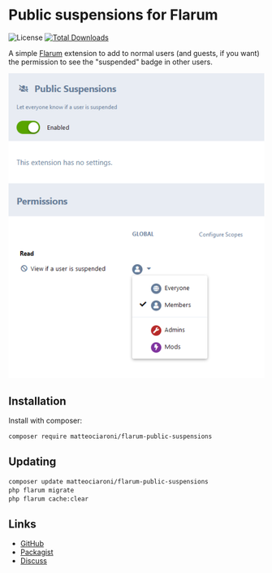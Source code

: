 # Public suspensions for Flarum

![License](https://img.shields.io/badge/license-MIT-blue.svg) [![Total Downloads](https://img.shields.io/packagist/dt/matteociaroni/flarum-public-suspensions.svg)]([https://packagist.org/packages/fof/upload](https://packagist.org/packages/matteociaroni/flarum-public-suspensions))

A simple [Flarum](http://flarum.org) extension to add to normal users (and guests, if you want) the permission to see the "suspended" badge in other users.

![settings](https://raw.githubusercontent.com/matteociaroni/flarum-public-suspensions/master/settings.png)

## Installation

Install with composer:

```sh
composer require matteociaroni/flarum-public-suspensions
```

## Updating

```sh
composer update matteociaroni/flarum-public-suspensions
php flarum migrate
php flarum cache:clear
```

## Links

- [GitHub](https://github.com/matteociaroni/flarum-public-suspensions)
- [Packagist](https://packagist.org/packages/matteociaroni/flarum-public-suspensions)
- [Discuss](https://discuss.flarum.org/d/32350)
